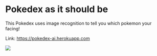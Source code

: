 # Pokedex as it should be

This Pokedex uses image recognition to tell you which pokemon your facing!

Link: https://pokedex-ai.herokuapp.com

![](docs/pok.gif)
